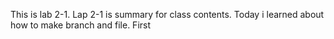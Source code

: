 This is lab 2-1.
Lap 2-1 is summary for class contents.
Today i learned about how to make branch and file.
First 
